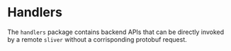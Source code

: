 Handlers
=========

The `handlers` package contains backend APIs that can be directly invoked by a remote `sliver` without a corrisponding protobuf request.
